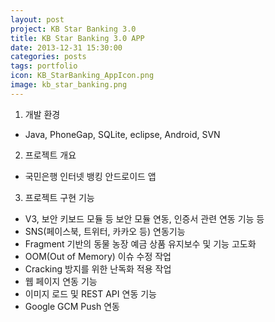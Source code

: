 ```yaml
---
layout: post
project: KB Star Banking 3.0 
title: KB Star Banking 3.0 APP
date: 2013-12-31 15:30:00 
categories: posts 
tags: portfolio
icon: KB_StarBanking_AppIcon.png
image: kb_star_banking.png
---
```


1) 개발 환경  
 - Java, PhoneGap, SQLite, eclipse, Android, SVN  

2) 프로젝트 개요  
 - 국민은행 인터넷 뱅킹 안드로이드 앱  

3) 프로젝트 구현 기능  
 - V3, 보안 키보드 모듈 등 보안 모듈 연동, 인증서 관련 연동 기능 등  
 - SNS(페이스북, 트위터, 카카오 등) 연동기능
 - Fragment 기반의 동물 농장 예금 상품 유지보수 및 기능 고도화
 - OOM(Out of Memory) 이슈 수정 작업
 - Cracking 방지를 위한 난독화 적용 작업
 - 웹 페이지 연동 기능  
 - 이미지 로드 및 REST API 연동 기능  
 - Google GCM Push 연동  
